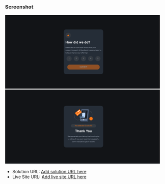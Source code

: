 

### Screenshot

![](images/screenshot1.png)
![](images/screenshot2.png)


- Solution URL: [Add solution URL here](https://github.com/nelsonleone/interactive-rating-component.git/)
- Live Site URL: [Add live site URL here](https://gleaming-axolotl-fc0876.netlify.app/)